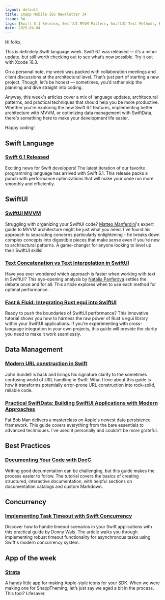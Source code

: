 ```yaml
---
layout: default
title: Snapp Mobile iOS Newsletter 34
issue: 34
tags: [Swift 6.1 Release, SwiftUI MVVM Pattern, SwiftUI Text Methods, Rust-SwiftUI Integration, Modern URL Handling, SwiftData Implementation, DocC Documentation, Task Timeout, Strata]
date: 2025-04-04
---
```


Hi folks,

This is definitely Swift language week. Swift 6.1 was released — it’s a minor update, but still worth checking out to see what’s now possible. Try it out with Xcode 16.3.

On a personal note, my week was packed with collaboration meetings and client discussions at the architectural level. That’s just part of starting a new project. Though, let’s be honest — sometimes, you’d rather skip the planning and dive straight into coding.

Anyway, this week's articles cover a mix of language updates, architectural patterns, and practical techniques that should help you be more productive. Whether you're exploring the new Swift 6.1 features, implementing better architecture with MVVM, or optimizing data management with SwiftData, there's something here to make your development life easier.

Happy coding!

## Swift Language

### [Swift 6.1 Released](https://www.swift.org/blog/swift-6.1-released/)
Exciting news for Swift developers! The latest iteration of our favorite programming language has arrived with Swift 6.1. This release packs a punch with performance optimizations that will make your code run more smoothly and efficiently.

## SwiftUI

### [SwiftUI MVVM](https://matteomanferdini.com/swiftui-mvvm/)
Struggling with organizing your SwiftUI code? [Matteo Manferdini](https://x.com/matmanferdini)'s expert guide to MVVM architecture might be just what you need. I've found his approach to separating concerns particularly enlightening - he breaks down complex concepts into digestible pieces that make sense even if you're new to architectural patterns. A game-changer for anyone looking to level up their SwiftUI skills!

### [Text Concatenation vs Text Interpolation in SwiftUI](https://nilcoalescing.com/blog/TextConcatenationVsTextInterpolationInSwiftUI/)
Have you ever wondered which approach is faster when working with text in SwiftUI? This eye-opening analysis by [Natalia Panferova](https://x.com/natpanferova) settles the debate once and for all. This article explores when to use each method for optimal performance.

### [Fast & Fluid: Integrating Rust egui into SwiftUI](https://medium.com/@djalex566/fast-fluid-integrating-rust-egui-into-swiftui-30a218c502c1)
Ready to push the boundaries of SwiftUI performance? This innovative tutorial shows you how to harness the raw power of Rust's egui library within your SwiftUI applications. If you’re experimenting with cross-language integration in your own projects, this guide will provide the clarity you need to make it work seamlessly.

## Data Management

### [Modern URL construction in Swift](https://swiftbysundell.com/articles/modern-url-construction-in-swift/)
John Sundell is back and brings his signature clarity to the sometimes confusing world of URL handling in Swift. What I love about this guide is how it transforms potentially error-prone URL construction into rock-solid, reliable code.

### [Practical SwiftData: Building SwiftUI Applications with Modern Approaches](https://fatbobman.com/en/posts/practical-swiftdata-building-swiftui-applications-with-modern-approaches/)
Fat Bob Man delivers a masterclass on Apple's newest data persistence framework. This guide covers everything from the bare essentials to advanced techniques. I’ve used it personally and couldn’t be more grateful.

## Best Practices

### [Documenting Your Code with DocC](https://swiftwithmajid.com/2025/04/01/documenting-your-code-with-docc/)
Writing good documentation can be challenging, but this guide makes the process easier to follow. The tutorial covers the basics of creating structured, interactive documentation, with helpful sections on documentation catalogs and custom Markdown.

## Concurrency

### [Implementing Task Timeout with Swift Concurrency](https://www.donnywals.com/implementing-task-timeout-with-swift-concurrency/)
Discover how to handle timeout scenarios in your Swift applications with this practical guide by Donny Wals. The article walks you through implementing robust timeout functionality for asynchronous tasks using Swift's modern concurrency system.

## App of the week

### [Strata](https://apps.apple.com/app/id6742242942)
A handy little app for making Apple-style icons for your SDK. When we were making one for SnappTheming, let’s just say we aged a bit in the process. This tool? Lifesaver.
